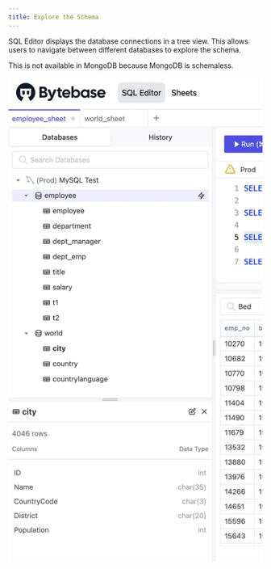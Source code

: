 ```yaml
---
title: Explore the Schema
---
```


SQL Editor displays the database connections in a tree view. This allows users to navigate between different databases to explore the schema.

<hint-block type="info">

This is not available in MongoDB because MongoDB is schemaless.

</hint-block>

![Schema](/static/docs/sql-editor/schema.webp)
